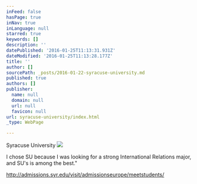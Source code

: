 ```yaml
---
inFeed: false
hasPage: true
inNav: true
inLanguage: null
starred: true
keywords: []
description: ''
datePublished: '2016-01-25T11:13:31.931Z'
dateModified: '2016-01-25T11:13:28.177Z'
title: ''
author: []
sourcePath: _posts/2016-01-22-syracuse-university.md
published: true
authors: []
publisher:
  name: null
  domain: null
  url: null
  favicon: null
url: syracuse-university/index.html
_type: WebPage

---
```

Syracuse University
![](https://s3-us-west-2.amazonaws.com/the-grid-img/p/c14a54e1012ac89fd304a1bfa3f2e4e797a2af51.jpg)

I chose SU because I was looking for a strong International Relations major, and SU's is among the best."

http://admissions.syr.edu/visit/admissionseurope/meetstudents/